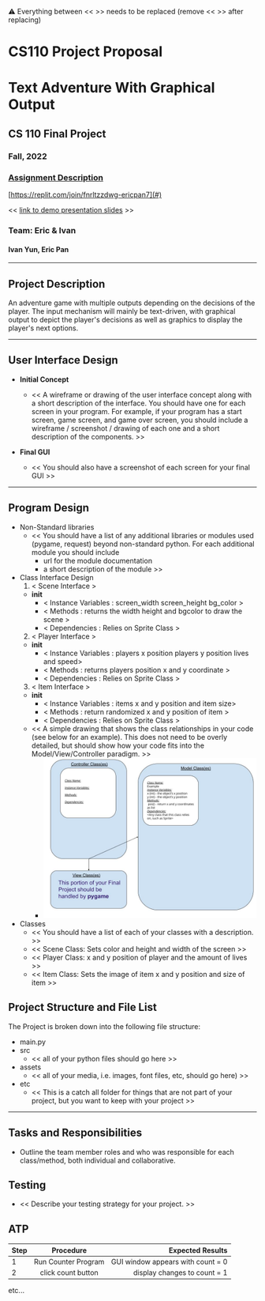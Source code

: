 :warning: Everything between << >> needs to be replaced (remove << >> after replacing)
# CS110 Project Proposal
# Text Adventure With Graphical Output
## CS 110 Final Project
### Fall, 2022
### [Assignment Description](https://docs.google.com/document/d/1H4R6yLL7som1lglyXWZ04RvTp_RvRFCCBn6sqv-82ps/edit?usp=sharing)

 [https://replit.com/join/fnrltzzdwg-ericpan7](#) 

<< [link to demo presentation slides](#) >>

### Team:  Eric & Ivan 
#### Ivan Yun, Eric Pan

***

## Project Description

An adventure game with multiple outputs depending on the decisions of the player. The input mechanism will mainly be text-driven, with graphical output to depict the player's decisions as well as graphics to display the player's next options.

***    

## User Interface Design

- **Initial Concept**
  - << A wireframe or drawing of the user interface concept along with a short description of the interface. You should have one for each screen in your program. For example, if your program has a start screen, game screen, and game over screen, you should include a wireframe / screenshot / drawing of each one and a short description of the components. >>
    
    
- **Final GUI**
  - << You should also have a screenshot of each screen for your final GUI >>

***        

## Program Design

* Non-Standard libraries
    * << You should have a list of any additional libraries or modules used (pygame, request) beyond non-standard python. 
         For each additional module you should include
         - url for the module documentation
         - a short description of the module >>
* Class Interface Design
    1. < Scene Interface > 
    * __init__
        * < Instance Variables : screen_width screen_height bg_color >
        * < Methods : returns the width height and bgcolor to draw the scene >
        * < Dependencies : Relies on Sprite Class >
    2. < Player Interface > 
    * __init__
        * < Instance Variables : players x position players y position lives and speed>
        * < Methods : returns players position x and y coordinate >
        * < Dependencies : Relies on Sprite Class >
    3. < Item Interface > 
    * __init__
        * < Instance Variables : items x and y position and item size>
        * < Methods : return randomized x and y position of item >
        * < Dependencies : Relies on Sprite Class >                 
    * << A simple drawing that shows the class relationships in your code (see below for an example). This does not need to be overly detailed, but should show how your code fits into the Model/View/Controller paradigm. >>
        * ![class diagram](assets/class_diagram.jpg) 
* Classes
    * << You should have a list of each of your classes with a description. >>
    * << Scene Class: Sets color and height and width of the screen >>
    * << Player Class: x and y position of player and the amount of lives >>
    * << Item Class: Sets the image of item x and y position and size of item >>

## Project Structure and File List

The Project is broken down into the following file structure:

* main.py
* src
    * << all of your python files should go here >>
* assets
    * << all of your media, i.e. images, font files, etc, should go here) >>
* etc
    * << This is a catch all folder for things that are not part of your project, but you want to keep with your project >>

***

## Tasks and Responsibilities 

   * Outline the team member roles and who was responsible for each class/method, both individual and collaborative.

## Testing

* << Describe your testing strategy for your project. >>

## ATP

| Step                 |Procedure             |Expected Results                   |
|----------------------|:--------------------:|----------------------------------:|
|  1                   | Run Counter Program  |GUI window appears with count = 0  |
|  2                   | click count button   | display changes to count = 1      |
etc...
